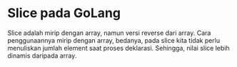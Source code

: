 # Slice pada GoLang

Slice adalah mirip dengan array, namun versi reverse dari array.
Cara penggunaannya mirip dengan array, bedanya, pada slice kita tidak perlu menuliskan jumlah element saat proses deklarasi. Sehingga, nilai slice lebih dinamis daripada array.
